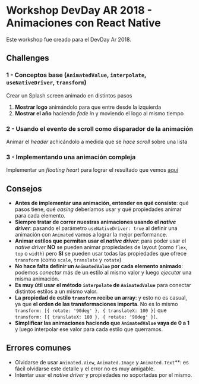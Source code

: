 # Workshop DevDay AR 2018 - Animaciones con React Native

Este workshop fue creado para el DevDay Ar 2018.

## Challenges

### 1 - Conceptos base (`AnimatedValue`, `interpolate`, `useNativeDriver`, `transform`)

Crear un Splash screen animado en distintos pasos

1. **Mostrar logo** animándolo para que entre desde la izquierda
2. **Mostrar el año** haciendo _fade in_ y moviendo el logo al mismo tiempo

### 2 - Usando el evento de scroll como disparador de la animación

Animar el _header_ achicándolo a medida que se _hace scroll_ sobre una lista

### 3 - Implementando una animación compleja

Implementar un _floating heart_ para lograr el resultado que vemos [aquí](https://github.com/underscopeio/react-native-floating-hearts)

## Consejos

- **Antes de implementar una animación, entender en qué consiste**: qué pasos tiene, qué _easing_ deberíamos usar y qué propiedades animar para cada elemento.
- **Siempre tratar de correr nuestras animaciones usando el _native driver_**: pasando el parámetro `useNativeDriver: true` al definir una animación con `Animated` vamos a lograr la mejor performance.
- **Animar estilos que permitan usar el _native driver_**: para poder usar el _native driver_ **NO** se pueden animar propiedades de layout (como `flex`, `top` o `width`) pero **SI** se pueden usar todas las propiedades que ofrece `transform` (como `scale`, `translate` y `rotate`)
- **No hace falta definir un `AnimatedValue` por cada elemento animado**: podemos _conectar_ más de un estilo al mismo valor y luego _ejecutar_ una misma animación.
- **Es muy útil usar el método `interpolate` de `AnimatedValue`** para conectar distintos estilos a un mismo valor.
- **La propiedad de estilo `transform` recibe un array**: y esto no es casual, ya que **el orden de las transformaciones importa**. No es lo mismo `transform: [{ rotate: '90deg' }, { translateX: 100 }]` que `transform: [{ translateX: 100 }, { rotate: '90deg' }]`.
- **Simplificar las animaciones haciendo que `AnimatedValue` vaya de 0 a 1** y luego interpolar ese valor para cada estilo que querramos.

## Errores comunes

- Olvidarse de usar `Animated.View`, `Animated.Image` y `Animated.Text`\*\*: es fácil olvidarse este detalle y el error no es muy amigable.
- Intentar usar el _native driver_ y propiedades no soportadas por el mismo.
